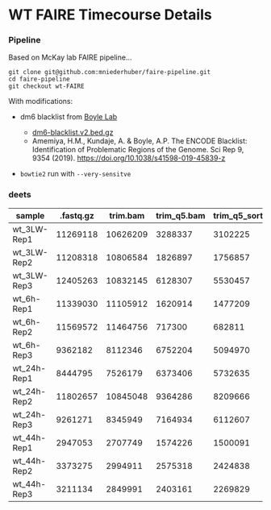 # WT FAIRE Timecourse Details
### Pipeline

Based on McKay lab FAIRE pipeline...
```
git clone git@github.com:mniederhuber/faire-pipeline.git
cd faire-pipeline
git checkout wt-FAIRE 
```

With modifications:

- dm6 blacklist from [Boyle Lab](https://github.com/Boyle-Lab)
  - [dm6-blacklist.v2.bed.gz](https://github.com/Boyle-Lab/Blacklist/blob/master/lists/dm6-blacklist.v2.bed.gz)
  - Amemiya, H.M., Kundaje, A. & Boyle, A.P. The ENCODE Blacklist: Identification of Problematic Regions of the Genome. Sci Rep 9, 9354 (2019). https://doi.org/10.1038/s41598-019-45839-z

- `bowtie2` run with `--very-sensitve` 

### deets

| sample      | .fastq.gz | trim.bam | trim_q5.bam | trim_q5_sorted_dupsRemoved.bam |
|-------------|-----------|----------|-------------|--------------------------------|
| wt_3LW-Rep1 | 11269118  | 10626209 | 3288337     | 3102225                        |
| wt_3LW-Rep2 | 11208318  | 10806584 | 1826897     | 1756857                        |
| wt_3LW-Rep3 | 12405263  | 10832145 | 6128307     | 5530457                        |
| wt_6h-Rep1  | 11339030  | 11105912 | 1620914     | 1477209                        |
| wt_6h-Rep2  | 11569572  | 11464756 | 717300      | 682811                         |
| wt_6h-Rep3  | 9362182   | 8112346  | 6752204     | 5094970                        |
| wt_24h-Rep1 | 8444795   | 7526179  | 6373406     | 5732635                        |
| wt_24h-Rep2 | 11802657  | 10845048 | 9364286     | 8209666                        |
| wt_24h-Rep3 | 9261271   | 8345949  | 7164934     | 6112607                        |
| wt_44h-Rep1 | 2947053   | 2707749  | 1574226     | 1500091                        |
| wt_44h-Rep2 | 3373275   | 2994911  | 2575318     | 2424838                        |
| wt_44h-Rep3 | 3211134   | 2849991  | 2403161     | 2269829                        |
